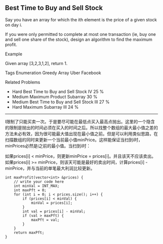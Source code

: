 ## Best Time to Buy and Sell Stock  ##

Say you have an array for which the ith element is the price of a given stock on day i.

If you were only permitted to complete at most one transaction (ie, buy one and sell one share of the stock), design an algorithm to find the maximum profit.

Example

Given array [3,2,3,1,2], return 1.

Tags 
Enumeration Greedy Array Uber Facebook

Related Problems 

- Hard Best Time to Buy and Sell Stock IV 25 %
- Medium Maximum Product Subarray 30 %
- Medium Best Time to Buy and Sell Stock III 27 %
- Hard Maximum Subarray III 24 %

----------
I限制了只能买卖一次。于是要尽可能在最低点买入最高点抛出。这里的一个隐含的限制是抛出的时间必须在买入的时间之后。所以找整个数组的最大最小值之差的方法未必有效，因为很可能最大值出现在最小值之前。但是可以利用类似思路，在扫描数组的同时来更新一个当前最小值minPrice。这样能保证当扫到i时，minPrices必然是i之前的最小值。当扫到i时：

如果prices[i] < minPrice，则更新minPrice = prices[i]。并且该天不应该卖出。
如果prices[i] >= minPrice，则该天可能是最好的卖出时间，计算prices[i] - minPrice，并与当前的单笔最大利润比较更新。

    int maxProfit(vector<int> &prices) {
        // write your code here
        int minVal = INT_MAX;
        int maxPft = 0;
        for (int i = 0; i < prices.size(); i++) {
            if (prices[i] < minVal) {
                minVal = prices[i];
            }
            int val = prices[i] - minVal;
            if (val > maxPft) {
                maxPft = val;
            }
        }
        return maxPft;
    }